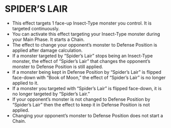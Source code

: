 
# SPIDER’S LAIR

*   This effect targets 1 face-up Insect-Type monster you control. It is targeted continuously.
*   You can activate this effect targeting your Insect-Type monster during your Main Phase. It starts a Chain.
*   The effect to change your opponent’s monster to Defense Position is applied after damage calculation.
*   If a monster targeted by “Spider’s Lair” stops being an Insect-Type monster, the effect of “Spider’s Lair” that changes the opponent’s monster to Defense Position is still applied.
*   If a monster being kept in Defense Position by “Spider’s Lair” is flipped face-down with “Book of Moon,” the effect of “Spider’s Lair” is no longer applied to it.
*   If a monster you targeted with “Spider’s Lair” is flipped face-down, it is no longer targeted by “Spider’s Lair.”
*   If your opponent’s monster is not changed to Defense Position by “Spider’s Lair” then the effect to keep it in Defense Position is not applied.
*   Changing your opponent’s monster to Defense Position does not start a Chain.

  